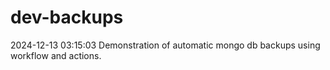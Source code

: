 # dev-backups
2024-12-13 03:15:03 Demonstration of automatic mongo db backups using workflow and actions.
